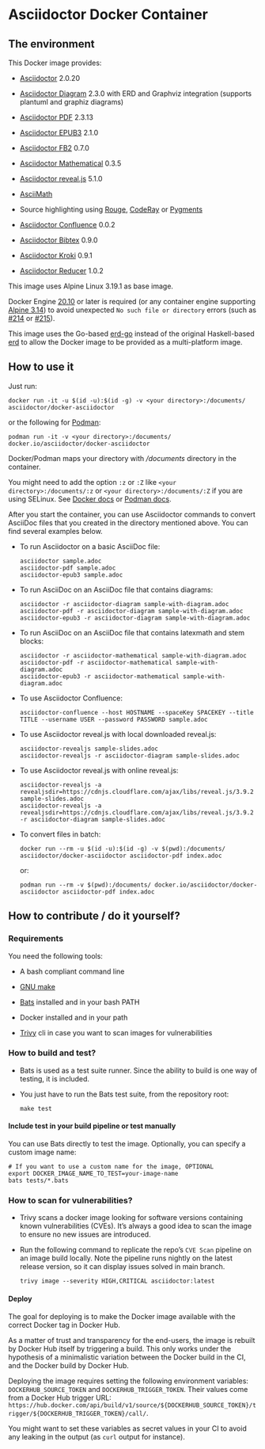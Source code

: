 # Asciidoctor Docker Container

## The environment

This Docker image provides:

-   [Asciidoctor](https://asciidoctor.org/) 2.0.20

-   [Asciidoctor Diagram](https://asciidoctor.org/docs/asciidoctor-diagram/) 2.3.0 with ERD and Graphviz integration (supports plantuml and graphiz diagrams)

-   [Asciidoctor PDF](https://asciidoctor.org/docs/asciidoctor-pdf/) 2.3.13

-   [Asciidoctor EPUB3](https://asciidoctor.org/docs/asciidoctor-epub3/) 2.1.0

-   [Asciidoctor FB2](https://github.com/asciidoctor/asciidoctor-fb2/) 0.7.0

-   [Asciidoctor Mathematical](https://github.com/asciidoctor/asciidoctor-mathematical) 0.3.5

-   [Asciidoctor reveal.js](https://docs.asciidoctor.org/reveal.js-converter/latest/) 5.1.0

-   [AsciiMath](https://rubygems.org/gems/asciimath)

-   Source highlighting using [Rouge](http://rouge.jneen.net), [CodeRay](https://rubygems.org/gems/coderay) or [Pygments](https://pygments.org/)

-   [Asciidoctor Confluence](https://github.com/asciidoctor/asciidoctor-confluence) 0.0.2

-   [Asciidoctor Bibtex](https://github.com/asciidoctor/asciidoctor-bibtex) 0.9.0

-   [Asciidoctor Kroki](https://github.com/Mogztter/asciidoctor-kroki) 0.9.1

-   [Asciidoctor Reducer](https://github.com/asciidoctor/asciidoctor-reducer) 1.0.2

This image uses Alpine Linux 3.19.1 as base image.

<div class="note">

Docker Engine [20.10](https://docs.docker.com/engine/release-notes/#20100) or later is required (or any container engine supporting [Alpine 3.14](https://wiki.alpinelinux.org/wiki/Release_Notes_for_Alpine_3.14.0)) to avoid unexpected `No such file or directory` errors (such as [\#214](https://github.com/asciidoctor/docker-asciidoctor/issues/214) or [\#215](https://github.com/asciidoctor/docker-asciidoctor/issues/215)).

</div>

<div class="note">

This image uses the Go-based [erd-go](https://github.com/kaishuu0123/erd-go/) instead of the original Haskell-based [erd](https://github.com/BurntSushi/erd) to allow the Docker image to be provided as a multi-platform image.

</div>

## How to use it

Just run:

    docker run -it -u $(id -u):$(id -g) -v <your directory>:/documents/ asciidoctor/docker-asciidoctor

or the following for [Podman](https://podman.io/):

    podman run -it -v <your directory>:/documents/ docker.io/asciidoctor/docker-asciidoctor

Docker/Podman maps your directory with */documents* directory in the container.

<div class="note">

You might need to add the option `:z` or `:Z` like `<your directory>:/documents/:z` or `<your directory>:/documents/:Z` if you are using SELinux. See [Docker docs](https://docs.docker.com/storage/bind-mounts/#configure-the-selinux-label) or [Podman docs](https://docs.podman.io/en/latest/markdown/podman-run.1.html#volume-v-source-volume-host-dir-container-dir-options).

</div>

After you start the container, you can use Asciidoctor commands to convert AsciiDoc files that you created in the directory mentioned above.
You can find several examples below.

-   To run Asciidoctor on a basic AsciiDoc file:

        asciidoctor sample.adoc
        asciidoctor-pdf sample.adoc
        asciidoctor-epub3 sample.adoc

-   To run AsciiDoc on an AsciiDoc file that contains diagrams:

        asciidoctor -r asciidoctor-diagram sample-with-diagram.adoc
        asciidoctor-pdf -r asciidoctor-diagram sample-with-diagram.adoc
        asciidoctor-epub3 -r asciidoctor-diagram sample-with-diagram.adoc

-   To run AsciiDoc on an AsciiDoc file that contains latexmath and stem blocks:

        asciidoctor -r asciidoctor-mathematical sample-with-diagram.adoc
        asciidoctor-pdf -r asciidoctor-mathematical sample-with-diagram.adoc
        asciidoctor-epub3 -r asciidoctor-mathematical sample-with-diagram.adoc

-   To use Asciidoctor Confluence:

        asciidoctor-confluence --host HOSTNAME --spaceKey SPACEKEY --title TITLE --username USER --password PASSWORD sample.adoc

-   To use Asciidoctor reveal.js with local downloaded reveal.js:

        asciidoctor-revealjs sample-slides.adoc
        asciidoctor-revealjs -r asciidoctor-diagram sample-slides.adoc

-   To use Asciidoctor reveal.js with online reveal.js:

        asciidoctor-revealjs -a revealjsdir=https://cdnjs.cloudflare.com/ajax/libs/reveal.js/3.9.2 sample-slides.adoc
        asciidoctor-revealjs -a revealjsdir=https://cdnjs.cloudflare.com/ajax/libs/reveal.js/3.9.2 -r asciidoctor-diagram sample-slides.adoc

-   To convert files in batch:

        docker run --rm -u $(id -u):$(id -g) -v $(pwd):/documents/ asciidoctor/docker-asciidoctor asciidoctor-pdf index.adoc

    or:

        podman run --rm -v $(pwd):/documents/ docker.io/asciidoctor/docker-asciidoctor asciidoctor-pdf index.adoc

## How to contribute / do it yourself?

### Requirements

You need the following tools:

-   A bash compliant command line

-   [GNU make](http://man7.org/linux/man-pages/man1/make.1.html)

-   [Bats](https://github.com/sstephenson/bats) installed and in your bash PATH

-   Docker installed and in your path

-   [Trivy](https://github.com/aquasecurity/trivy) cli in case you want to scan images for vulnerabilities

### How to build and test?

-   Bats is used as a test suite runner. Since the ability to build is one way of testing, it is included.

-   You just have to run the Bats test suite, from the repository root:

        make test

#### Include test in your build pipeline or test manually

You can use Bats directly to test the image.
Optionally, you can specify a custom image name:

    # If you want to use a custom name for the image, OPTIONAL
    export DOCKER_IMAGE_NAME_TO_TEST=your-image-name
    bats tests/*.bats

### How to scan for vulnerabilities?

-   Trivy scans a docker image looking for software versions containing known vulnerabilities (CVEs).
    It’s always a good idea to scan the image to ensure no new issues are introduced.

-   Run the following command to replicate the repo’s `CVE Scan` pipeline on an image build locally.
    Note the pipeline runs nightly on the latest release version, so it can display issues solved in main branch.

        trivy image --severity HIGH,CRITICAL asciidoctor:latest

#### Deploy

The goal for deploying is to make the Docker image available with the correct Docker tag in Docker Hub.

As a matter of trust and transparency for the end-users, the image is rebuilt by Docker Hub itself by triggering a build.
This only works under the hypothesis of a minimalistic variation between the Docker build in the CI, and the Docker build by Docker Hub.

Deploying the image requires setting the following environment variables: `DOCKERHUB_SOURCE_TOKEN` and `DOCKERHUB_TRIGGER_TOKEN`.
Their values come from a Docker Hub trigger URL: `https://hub.docker.com/api/build/v1/source/${DOCKERHUB_SOURCE_TOKEN}/trigger/${DOCKERHUB_TRIGGER_TOKEN}/call/`.

You might want to set these variables as secret values in your CI to avoid any leaking in the output (as `curl` output for instance).
